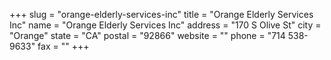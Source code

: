+++
slug = "orange-elderly-services-inc"
title = "Orange Elderly Services Inc"
name = "Orange Elderly Services Inc"
address = "170 S Olive St"
city = "Orange"
state = "CA"
postal = "92866"
website = ""
phone = "714 538-9633"
fax = ""
+++
